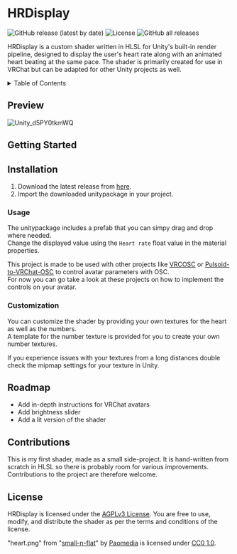 # HRDisplay

![GitHub release (latest by date)](https://img.shields.io/github/v/release/xavion-lux/HRDisplay?style=flat-square)
![License](https://img.shields.io/github/license/xavion-lux/HRDisplay?style=flat-square)
![GitHub all releases](https://img.shields.io/github/downloads/xavion-lux/HRDisplay/total?style=flat-square)

HRDisplay is a custom shader written in HLSL for Unity's built-in render pipeline, designed to display the user's heart rate along with an animated heart beating at the same pace. The shader is primarily created for use in VRChat but can be adapted for other Unity projects as well.

<details>
  <summary>Table of Contents</summary>
  <ul>
    <li><a href="#preview">Preview</a></li>
    <li>
      <a href="#getting-started">Getting Started</a>
      <ul>
	<li><a href="#installation">Installation</a></li>
        <li><a href="#usage">Usage</a></li>
        <li><a href="#customization">Customization</a></li>
      </ul>
    </li>
    <li><a href="#roadmap">Roadmap</a></li>
    <li><a href="#license">License</a></li>
  </ul>
</details>

## Preview
![Unity_d5PY0tkmWQ](https://github.com/xavion-lux/HRDisplay/assets/57081039/5706b1b9-9f7b-425b-98ee-8c66c4a4c87e)

## Getting Started

## Installation

<ol>
  <li>Download the latest release from <a href="https://github.com/xavion-lux/HRDisplay/releases/latest">here</a>.</li>
	<li>Import the downloaded unitypackage in your project.</li>
</ol>

### Usage

The unitypackage includes a prefab that you can simpy drag and drop where needed.</br>
Change the displayed value using the `Heart rate` float value in the material properties.

This project is made to be used with other projects like [VRCOSC](https://github.com/VolcanicArts/VRCOSC) or [Pulsoid-to-VRChat-OSC](https://github.com/Sonic853/pulsoid-to-vrchat-osc) to control avatar parameters with OSC.</br>
For now you can go take a look at these projects on how to implement the controls on your avatar.

### Customization

You can customize the shader by providing your own textures for the heart as well as the numbers.</br>
A template for the number texture is provided for you to create your own number textures.

If you experience issues with your textures from a long distances double check the mipmap settings for your texture in Unity.

## Roadmap

<ul>
  <li>Add in-depth instructions for VRChat avatars</li>
  <li>Add brightness slider</li>
  <li>Add a lit version of the shader</li>
</ul>

## Contributions

This is my first shader, made as a small side-project. It is hand-written from scratch in HLSL so there is probably room for various improvements.</br>
Contributions to the project are therefore welcome.

## License

HRDisplay is licensed under the [AGPLv3 License](LICENSE). You are free to use, modify, and distribute the shader as per the terms and conditions of the license.

"heart.png" from "[small-n-flat](https://github.com/paomedia/small-n-flat)" by [Paomedia](https://github.com/paomedia) is licensed under [CC0 1.0](https://creativecommons.org/publicdomain/zero/1.0/).
